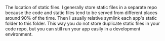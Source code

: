 The location of static files. I generally store static files in a separate repo because the code and static files tend to be served from different places around 90% of the time. Then I usually relative symlink each app's static folder to this folder. This way you do not store duplicate static files in your code repo, but you can still run your app easily in a development environment.